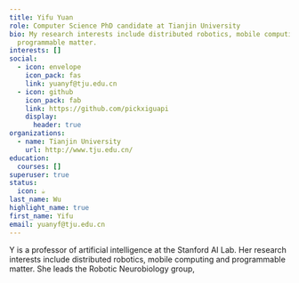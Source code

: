 ```yaml
---
title: Yifu Yuan
role: Computer Science PhD candidate at Tianjin University
bio: My research interests include distributed robotics, mobile computing and
  programmable matter.
interests: []
social:
  - icon: envelope
    icon_pack: fas
    link: yuanyf@tju.edu.cn
  - icon: github
    icon_pack: fab
    link: https://github.com/pickxiguapi
    display:
      header: true
organizations:
  - name: Tianjin University
    url: http://www.tju.edu.cn/
education:
  courses: []
superuser: true
status:
  icon: ☕️
last_name: Wu
highlight_name: true
first_name: Yifu
email: yuanyf@tju.edu.cn
---
```

Y is a professor of artificial intelligence at the Stanford AI Lab. Her research interests include distributed robotics, mobile computing and programmable matter. She leads the Robotic Neurobiology group, 